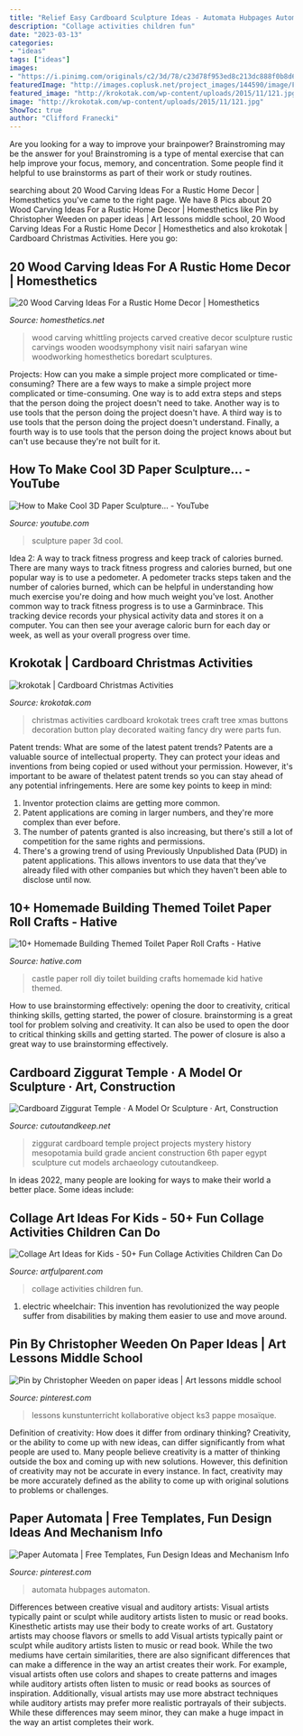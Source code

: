 ```yaml
---
title: "Relief Easy Cardboard Sculpture Ideas - Automata Hubpages Automaton"
description: "Collage activities children fun"
date: "2023-03-13"
categories:
- "ideas"
tags: ["ideas"]
images:
- "https://i.pinimg.com/originals/c2/3d/78/c23d78f953ed8c213dc888f0b8d62e3f.jpg"
featuredImage: "http://images.coplusk.net/project_images/144590/image/Fotoatt_ls2318.jpg"
featured_image: "http://krokotak.com/wp-content/uploads/2015/11/121.jpg"
image: "http://krokotak.com/wp-content/uploads/2015/11/121.jpg"
ShowToc: true
author: "Clifford Franecki"
---
```



Are you looking for a way to improve your brainpower? Brainstroming may be the answer for you! Brainstroming is a type of mental exercise that can help improve your focus, memory, and concentration. Some people find it helpful to use brainstorms as part of their work or study routines.

	

		
searching about 20 Wood Carving Ideas For a Rustic Home Decor | Homesthetics you've came to the right page. We have 8 Pics about 20 Wood Carving Ideas For a Rustic Home Decor | Homesthetics like Pin by Christopher Weeden on paper ideas | Art lessons middle school, 20 Wood Carving Ideas For a Rustic Home Decor | Homesthetics and also krokotak | Cardboard Christmas Activities. Here you go:
		
    
## 20 Wood Carving Ideas For A Rustic Home Decor | Homesthetics

<img loading=lazy src="https://cdn.homesthetics.net/wp-content/uploads/2016/01/20-Wood-Carving-Ideas-For-a-Rustic-Home-Decor-13.jpg" onerror="this.onerror=null;this.src='https://tse4.mm.bing.net/th?id=OIP.8yUPRcG9EU9fs5jnF6dbtwHaLH&amp;pid=15.1';" alt="20 Wood Carving Ideas For a Rustic Home Decor | Homesthetics">

_Source: homesthetics.net_

>wood carving whittling projects carved creative decor sculpture rustic carvings wooden woodsymphony visit nairi safaryan wine woodworking homesthetics boredart sculptures. 

	

Projects: How can you make a simple project more complicated or time-consuming?
There are a few ways to make a simple project more complicated or time-consuming. One way is to add extra steps and steps that the person doing the project doesn't need to take. Another way is to use tools that the person doing the project doesn't have. A third way is to use tools that the person doing the project doesn't understand. Finally, a fourth way is to use tools that the person doing the project knows about but can't use because they're not built for it.

    
## How To Make Cool 3D Paper Sculpture... - YouTube

<img loading=lazy src="http://i.ytimg.com/vi/Px0xA5Z087g/maxresdefault.jpg" onerror="this.onerror=null;this.src='https://tse1.mm.bing.net/th?id=OIP.94381tbT3hlTDSVHoVsR-gHaEK&amp;pid=15.1';" alt="How to Make Cool 3D Paper Sculpture... - YouTube">

_Source: youtube.com_

>sculpture paper 3d cool. 

	

Idea 2: A way to track fitness progress and keep track of calories burned.
There are many ways to track fitness progress and calories burned, but one popular way is to use a pedometer. A pedometer tracks steps taken and the number of calories burned, which can be helpful in understanding how much exercise you're doing and how much weight you've lost. Another common way to track fitness progress is to use a Garminbrace. This tracking device records your physical activity data and stores it on a computer. You can then see your average caloric burn for each day or week, as well as your overall progress over time.

    
## Krokotak | Cardboard Christmas Activities

<img loading=lazy src="http://krokotak.com/wp-content/uploads/2015/11/121.jpg" onerror="this.onerror=null;this.src='https://tse3.mm.bing.net/th?id=OIP.YEl6h5SK64Hpnov6aGM-ogHaLE&amp;pid=15.1';" alt="krokotak | Cardboard Christmas Activities">

_Source: krokotak.com_

>christmas activities cardboard krokotak trees craft tree xmas buttons decoration button play decorated waiting fancy dry were parts fun. 

	

Patent trends: What are some of the latest patent trends?
Patents are a valuable source of intellectual property. They can protect your ideas and inventions from being copied or used without your permission. However, it's important to be aware of thelatest patent trends so you can stay ahead of any potential infringements. Here are some key points to keep in mind: 
1. Inventor protection claims are getting more common. 
2. Patent applications are coming in larger numbers, and they're more complex than ever before. 
3. The number of patents granted is also increasing, but there's still a lot of competition for the same rights and permissions. 
4. There's a growing trend of using Previously Unpublished Data (PUD) in patent applications. This allows inventors to use data that they've already filed with other companies but which they haven't been able to disclose until now.

    
## 10+ Homemade Building Themed Toilet Paper Roll Crafts - Hative

<img loading=lazy src="https://hative.com/wp-content/uploads/2014/03/building-paper-roll-crafts/14-diy-castle-for-kid.jpg" onerror="this.onerror=null;this.src='https://tse4.mm.bing.net/th?id=OIP.7TXCgWoqI6bno6jHVhV56wHaFj&amp;pid=15.1';" alt="10+ Homemade Building Themed Toilet Paper Roll Crafts - Hative">

_Source: hative.com_

>castle paper roll diy toilet building crafts homemade kid hative themed. 

	

How to use brainstorming effectively: opening the door to creativity, critical thinking skills, getting started, the power of closure.
brainstorming is a great tool for problem solving and creativity. It can also be used to open the door to critical thinking skills and getting started. The power of closure is also a great way to use brainstorming effectively.

    
## Cardboard Ziggurat Temple · A Model Or Sculpture · Art, Construction

<img loading=lazy src="http://images.coplusk.net/project_images/144590/image/Fotoatt_ls2318.jpg" onerror="this.onerror=null;this.src='https://tse1.mm.bing.net/th?id=OIP.UTjrpeSkvZzBBEUQsJ3XdgHaJ4&amp;pid=15.1';" alt="Cardboard Ziggurat Temple · A Model Or Sculpture · Art, Construction">

_Source: cutoutandkeep.net_

>ziggurat cardboard temple project projects mystery history mesopotamia build grade ancient construction 6th paper egypt sculpture cut models archaeology cutoutandkeep. 

	

In ideas 2022, many people are looking for ways to make their world a better place. Some ideas include:

    
## Collage Art Ideas For Kids - 50+ Fun Collage Activities Children Can Do

<img loading=lazy src="http://artfulparent.com/wp-content/uploads/2014/02/Collage-Art-Ideas-for-Kids-FB-B.png" onerror="this.onerror=null;this.src='https://tse3.mm.bing.net/th?id=OIP.KmqGbuTyKuJcIerdsGt3vwHaD4&amp;pid=15.1';" alt="Collage Art Ideas for Kids - 50+ Fun Collage Activities Children Can Do">

_Source: artfulparent.com_

>collage activities children fun. 

	

1) electric wheelchair: This invention has revolutionized the way people suffer from disabilities by making them easier to use and move around.

    
## Pin By Christopher Weeden On Paper Ideas | Art Lessons Middle School

<img loading=lazy src="https://i.pinimg.com/736x/56/41/26/564126ac1c78388ca2c0bd665a217301.jpg" onerror="this.onerror=null;this.src='https://tse1.mm.bing.net/th?id=OIP.OLY3OsiqlXqhhM1Da7GACAHaFj&amp;pid=15.1';" alt="Pin by Christopher Weeden on paper ideas | Art lessons middle school">

_Source: pinterest.com_

>lessons kunstunterricht kollaborative object ks3 pappe mosaïque. 

	

Definition of creativity: How does it differ from ordinary thinking?
Creativity, or the ability to come up with new ideas, can differ significantly from what people are used to. Many people believe creativity is a matter of thinking outside the box and coming up with new solutions. However, this definition of creativity may not be accurate in every instance. In fact, creativity may be more accurately defined as the ability to come up with original solutions to problems or challenges.

    
## Paper Automata | Free Templates, Fun Design Ideas And Mechanism Info

<img loading=lazy src="https://i.pinimg.com/originals/c2/3d/78/c23d78f953ed8c213dc888f0b8d62e3f.jpg" onerror="this.onerror=null;this.src='https://tse1.mm.bing.net/th?id=OIP.tRzqLqZTO7srogAoQXEjDAAAAA&amp;pid=15.1';" alt="Paper Automata | Free Templates, Fun Design Ideas and Mechanism Info">

_Source: pinterest.com_

>automata hubpages automaton. 

	

Differences between creative visual and auditory artists: Visual artists typically paint or sculpt while auditory artists listen to music or read books. Kinesthetic artists may use their body to create works of art. Gustatory artists may choose flavors or smells to add
Visual artists typically paint or sculpt while auditory artists listen to music or read book. While the two mediums have certain similarities, there are also significant differences that can make a difference in the way an artist creates their work. For example, visual artists often use colors and shapes to create patterns and images while auditory artists often listen to music or read books as sources of inspiration. Additionally, visual artists may use more abstract techniques while auditory artists may prefer more realistic portrayals of their subjects. While these differences may seem minor, they can make a huge impact in the way an artist completes their work.


